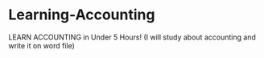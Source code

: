 # Learning-Accounting
LEARN ACCOUNTING in Under 5 Hours! (I will study about accounting and write it on word file)
